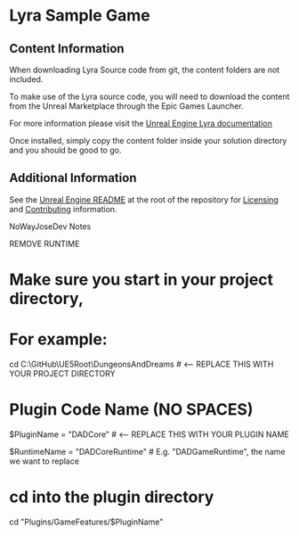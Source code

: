 Lyra Sample Game
===

Content Information
----
When downloading Lyra Source code from git, the content folders are not included.

To make use of the Lyra source code, you will need to download the content from the Unreal Marketplace through the Epic Games Launcher.

For more information please visit the [Unreal Engine Lyra documentation](https://docs.unrealengine.com/5.0/en-US/lyra-sample-game-in-unreal-engine/)

Once installed, simply copy the content folder inside your solution directory and you should be good to go.


Additional Information
----
See the [Unreal Engine README](../../../README.md) at the root of the repository for [Licensing](../../../README.md#licensing) and [Contributing](../../../README.md#contributions) information.


NoWayJoseDev Notes

REMOVE  RUNTIME

# Make sure you start in your project directory,
#  For example:
cd C:\GitHub\UE5Root\DungeonsAndDreams # <-- REPLACE THIS WITH YOUR PROJECT DIRECTORY

# Plugin Code Name (NO SPACES)
$PluginName = "DADCore" # <-- REPLACE THIS WITH YOUR PLUGIN NAME

$RuntimeName = "DADCoreRuntime" # E.g. "DADGameRuntime", the name we want to replace

# cd into the plugin directory
cd "Plugins/GameFeatures/$PluginName"
